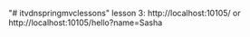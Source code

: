 "# itvdnspringmvclessons" 
lesson 3: http://localhost:10105/ or http://localhost:10105/hello?name=Sasha

